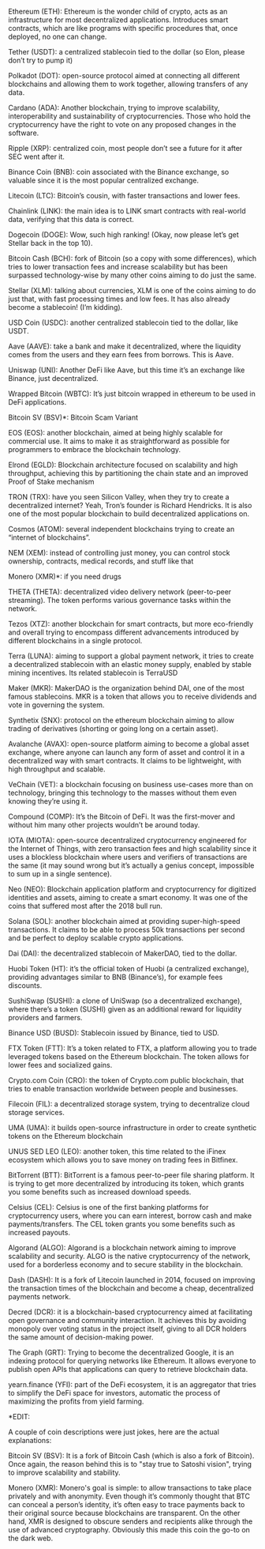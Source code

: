 
Ethereum (ETH): Ethereum is the wonder child of crypto, acts as an infrastructure for most decentralized applications. Introduces smart contracts, which are like programs with specific procedures that, once deployed, no one can change.

Tether (USDT): a centralized stablecoin tied to the dollar (so Elon, please don’t try to pump it)

Polkadot (DOT): open-source protocol aimed at connecting all different blockchains and allowing them to work together, allowing transfers of any data.

Cardano (ADA): Another blockchain, trying to improve scalability, interoperability and sustainability of cryptocurrencies. Those who hold the cryptocurrency have the right to vote on any proposed changes in the software.

Ripple (XRP): centralized coin, most people don’t see a future for it after SEC went after it.

Binance Coin (BNB): coin associated with the Binance exchange, so valuable since it is the most popular centralized exchange.

Litecoin (LTC): Bitcoin’s cousin, with faster transactions and lower fees.

Chainlink (LINK): the main idea is to LINK smart contracts with real-world data, verifying that this data is correct.

Dogecoin (DOGE): Wow, such high ranking! (Okay, now please let’s get Stellar back in the top 10).

Bitcoin Cash (BCH): fork of Bitcoin (so a copy with some differences), which tries to lower transaction fees and increase scalability but has been surpassed technology-wise by many other coins aiming to do just the same.

Stellar (XLM): talking about currencies, XLM is one of the coins aiming to do just that, with fast processing times and low fees. It has also already become a stablecoin! (I’m kidding).

USD Coin (USDC): another centralized stablecoin tied to the dollar, like USDT.

Aave (AAVE): take a bank and make it decentralized, where the liquidity comes from the users and they earn fees from borrows. This is Aave.

Uniswap (UNI): Another DeFi like Aave, but this time it’s an exchange like Binance, just decentralized.

Wrapped Bitcoin (WBTC): It’s just bitcoin wrapped in ethereum to be used in DeFi applications.

Bitcoin SV (BSV)*: Bitcoin Scam Variant

EOS (EOS): another blockchain, aimed at being highly scalable for commercial use. It aims to make it as straightforward as possible for programmers to embrace the blockchain technology.

Elrond (EGLD): Blockchain architecture focused on scalability and high throughput, achieving this by partitioning the chain state and an improved Proof of Stake mechanism

TRON (TRX): have you seen Silicon Valley, when they try to create a decentralized internet? Yeah, Tron’s founder is Richard Hendricks. It is also one of the most popular blockchain to build decentralized applications on.

Cosmos (ATOM): several independent blockchains trying to create an “internet of blockchains”.

NEM (XEM): instead of controlling just money, you can control stock ownership, contracts, medical records, and stuff like that

Monero (XMR)*: if you need drugs

THETA (THETA): decentralized video delivery network (peer-to-peer streaming). The token performs various governance tasks within the network.

Tezos (XTZ): another blockchain for smart contracts, but more eco-friendly and overall trying to encompass different advancements introduced by different blockchains in a single protocol.

Terra (LUNA): aiming to support a global payment network, it tries to create a decentralized stablecoin with an elastic money supply, enabled by stable mining incentives. Its related stablecoin is TerraUSD

Maker (MKR): MakerDAO is the organization behind DAI, one of the most famous stablecoins. MKR is a token that allows you to receive dividends and vote in governing the system.

Synthetix (SNX): protocol on the ethereum blockchain aiming to allow trading of derivatives (shorting or going long on a certain asset).

Avalanche (AVAX): open-source platform aiming to become a global asset exchange, where anyone can launch any form of asset and control it in a decentralized way with smart contracts. It claims to be lightweight, with high throughput and scalable.

VeChain (VET): a blockchain focusing on business use-cases more than on technology, bringing this technology to the masses without them even knowing they’re using it.

Compound (COMP): It’s the Bitcoin of DeFi. It was the first-mover and without him many other projects wouldn’t be around today.

IOTA (MIOTA): open-source decentralized cryptocurrency engineered for the Internet of Things, with zero transaction fees and high scalability since it uses a blockless blockchain where users and verifiers of transactions are the same (it may sound wrong but it’s actually a genius concept, impossible to sum up in a single sentence).

Neo (NEO): Blockchain application platform and cryptocurrency for digitized identities and assets, aiming to create a smart economy. It was one of the coins that suffered most after the 2018 bull run.

Solana (SOL): another blockchain aimed at providing super-high-speed transactions. It claims to be able to process 50k transactions per second and be perfect to deploy scalable crypto applications.

Dai (DAI): the decentralized stablecoin of MakerDAO, tied to the dollar.

Huobi Token (HT): it’s the official token of Huobi (a centralized exchange), providing advantages similar to BNB (Binance’s), for example fees discounts.

SushiSwap (SUSHI): a clone of UniSwap (so a decentralized exchange), where there’s a token (SUSHI) given as an additional reward for liquidity providers and farmers.

Binance USD (BUSD): Stablecoin issued by Binance, tied to USD.

FTX Token (FTT): It’s a token related to FTX, a platform allowing you to trade leveraged tokens based on the Ethereum blockchain. The token allows for lower fees and socialized gains.

Crypto.com Coin (CRO): the token of Crypto.com public blockchain, that tries to enable transaction worldwide between people and businesses.

Filecoin (FIL): a decentralized storage system, trying to decentralize cloud storage services.

UMA (UMA): it builds open-source infrastructure in order to create synthetic tokens on the Ethereum blockchain

UNUS SED LEO (LEO): another token, this time related to the iFinex ecosystem which allows you to save money on trading fees in Bitfinex.

BitTorrent (BTT): BitTorrent is a famous peer-to-peer file sharing platform. It is trying to get more decentralized by introducing its token, which grants you some benefits such as increased download speeds.

Celsius (CEL): Celsius is one of the first banking platforms for cryptocurrency users, where you can earn interest, borrow cash and make payments/transfers. The CEL token grants you some benefits such as increased payouts.

Algorand (ALGO): Algorand is a blockchain network aiming to improve scalability and security. ALGO is the native cryptocurrency of the network, used for a borderless economy and to secure stability in the blockchain.

Dash (DASH): It is a fork of Litecoin launched in 2014, focused on improving the transaction times of the blockchain and become a cheap, decentralized payments network.

Decred (DCR): it is a blockchain-based cryptocurrency aimed at facilitating open governance and community interaction. It achieves this by avoiding monopoly over voting status in the project itself, giving to all DCR holders the same amount of decision-making power.

The Graph (GRT): Trying to become the decentralized Google, it is an indexing protocol for querying networks like Ethereum. It allows everyone to publish open APIs that applications can query to retrieve blockchain data.

yearn.finance (YFI): part of the DeFi ecosystem, it is an aggregator that tries to simplify the DeFi space for investors, automatic the process of maximizing the profits from yield farming.



*EDIT:

A couple of coin descriptions were just jokes, here are the actual explanations:

Bitcoin SV (BSV): It is a fork of Bitcoin Cash (which is also a fork of Bitcoin). Once again, the reason behind this is to "stay true to Satoshi vision", trying to improve scalability and stability.

Monero (XMR): Monero's goal is simple: to allow transactions to take place privately and with anonymity. Even though it’s commonly thought that BTC can conceal a person’s identity, it’s often easy to trace payments back to their original source because blockchains are transparent. On the other hand, XMR is designed to obscure senders and recipients alike through the use of advanced cryptography. Obviously this made this coin the go-to on the dark web.